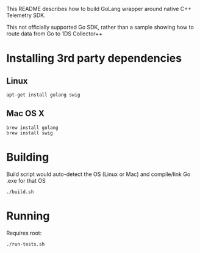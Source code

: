 This README describes how to build GoLang wrapper around native C++ Telemetry SDK.

This not officially supported Go SDK, rather than a sample showing how to route data from Go to 1DS Collector++

# Installing 3rd party dependencies

## Linux

```
apt-get install golang swig
```

## Mac OS X

```
brew install golang
brew install swig
```

# Building

Build script would auto-detect the OS (Linux or Mac) and compile/link Go .exe for that OS

```
./build.sh
```

# Running

Requires root:

```
./run-tests.sh
```
